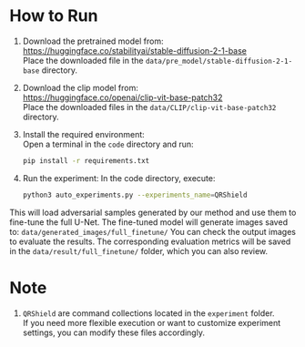 # How to Run

1. Download the pretrained model from:  
   https://huggingface.co/stabilityai/stable-diffusion-2-1-base  
   Place the downloaded file in the `data/pre_model/stable-diffusion-2-1-base` directory.

2. Download the clip model from:  
   https://huggingface.co/openai/clip-vit-base-patch32  
   Place the downloaded files in the `data/CLIP/clip-vit-base-patch32` directory.

3. Install the required environment:  
   Open a terminal in the `code` directory and run:  
   ```bash
   pip install -r requirements.txt

4. Run the experiment:
In the code directory, execute:
   ```bash
   python3 auto_experiments.py --experiments_name=QRShield

This will load adversarial samples generated by our method and use them to fine-tune the full U-Net.
The fine-tuned model will generate images saved to:
`data/generated_images/full_finetune/`
You can check the output images to evaluate the results.
The corresponding evaluation metrics will be saved in the `data/result/full_finetune/` folder, which you can also review.

# Note 

1. `QRShield` are command collections located in the `experiment` folder.  
If you need more flexible execution or want to customize experiment settings, you can modify these files accordingly.
